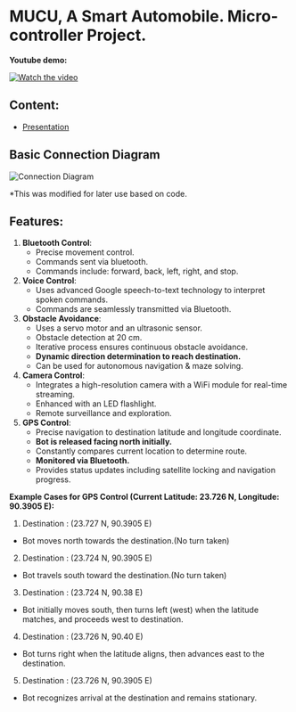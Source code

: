 # MUCU, A Smart Automobile. Micro-controller Project.

**Youtube demo:**

[![Watch the video](https://img.youtube.com/vi/IHWIqOERDno/0.jpg)](https://www.youtube.com/watch?v=IHWIqOERDno)

## Content:
- [Presentation](/Presentation/presentation.pdf)

## Basic Connection Diagram
![Connection Diagram](https://github.com/mrtaz77/MUCU-Microcontroller-Project/assets/113765142/32e1be06-0070-4abc-9f07-9726cfc7b311)

*This was modified for later use based on code.

## Features:
1. **Bluetooth Control**:
   - Precise movement control. 
   - Commands sent via bluetooth.
   - Commands include: forward, back, left, right, and stop.
2. **Voice Control**:
   - Uses advanced Google speech-to-text technology to interpret spoken commands.
   - Commands are seamlessly transmitted via Bluetooth.
3. **Obstacle Avoidance**:
   - Uses a servo motor and an ultrasonic sensor.
   - Obstacle detection at 20 cm.
   - Iterative process ensures continuous obstacle avoidance.
   - **Dynamic direction determination to reach destination.**
   - Can be used for autonomous navigation & maze solving.
4. **Camera Control**:
   - Integrates a high-resolution camera with a WiFi module for real-time streaming.
   - Enhanced with an LED flashlight.
   - Remote surveillance and exploration.
5. **GPS Control**:
   - Precise navigation to destination latitude and longitude coordinate.
   - **Bot is released facing north initially.**
   - Constantly compares current location to determine route.
   - **Monitored via Bluetooth.**
   - Provides status updates including satellite locking and navigation progress.

**Example Cases for GPS Control (Current Latitude: 23.726 N, Longitude: 90.3905 E):**
1. Destination : (23.727 N, 90.3905 E)
- Bot moves north towards the destination.(No turn taken)
2. Destination : (23.724 N, 90.3905 E)
- Bot travels south toward the destination.(No turn taken)
3. Destination : (23.724 N, 90.38 E)
- Bot initially moves south, then turns left (west) when the latitude matches, and proceeds west to destination.
4. Destination : (23.726 N, 90.40 E)
- Bot turns right when the latitude aligns, then advances east to the destination.
5. Destination : (23.726 N, 90.3905 E)
- Bot recognizes arrival at the destination and remains stationary.